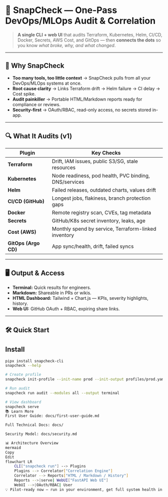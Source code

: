 # 🚀 SnapCheck — One-Pass DevOps/MLOps Audit & Correlation

> **A single CLI + web UI** that audits Terraform, Kubernetes, Helm, CI/CD, Docker, Secrets, AWS Cost, and GitOps — then **connects the dots** so you know *what broke, why, and what changed*.

---

## 📌 Why SnapCheck

- **Too many tools, too little context** → SnapCheck pulls from all your DevOps/MLOps systems at once.
- **Root cause clarity** → Links Terraform drift → Helm failure → CI delay → Cost spike.
- **Audit painkiller** → Portable HTML/Markdown reports ready for compliance or reviews.
- **Security-first** → OAuth/RBAC, read-only access, no secrets stored in-app.

---

## 🔍 What It Audits (v1)

| Plugin       | Key Checks |
|--------------|-----------|
| **Terraform** | Drift, IAM issues, public S3/SG, stale resources |
| **Kubernetes** | Node readiness, pod health, PVC binding, DNS/services |
| **Helm** | Failed releases, outdated charts, values drift |
| **CI/CD (GitHub)** | Longest jobs, flakiness, branch protection gaps |
| **Docker** | Remote registry scan, CVEs, tag metadata |
| **Secrets** | GitHub/K8s secret inventory, leaks, age |
| **Cost (AWS)** | Monthly spend by service, Terraform-linked inventory |
| **GitOps (Argo CD)** | App sync/health, drift, failed syncs |

---

## 🖥 Output & Access

- **Terminal:** Quick results for engineers.
- **Markdown:** Shareable in PRs or wikis.
- **HTML Dashboard:** Tailwind + Chart.js — KPIs, severity highlights, history.
- **Web UI:** GitHub OAuth + RBAC, expiring share links.

---

## 🛠 Quick Start

## Install
```bash
pipx install snapcheck-cli
snapcheck --help

# Create profile
snapcheck init-profile --init-name prod --init-output profiles/prod.yaml --quickstart

# Run audit
snapcheck run audit --modules all --output terminal

# View dashboard
snapcheck serve
📚 Learn More
First User Guide: docs/first-user-guide.md

Full Technical Docs: docs/

Security Model: docs/security.md

📊 Architecture Overview
mermaid
Copy
Edit
flowchart LR
    CLI["snapcheck run"] --> Plugins
    Plugins --> Correlator["Correlation Engine"]
    Correlator --> Reports["HTML / Markdown / History"]
    Reports -->|serve| WebUI["FastAPI Web UI"]
    WebUI -->|OAuth/RBAC| User
💡 Pilot-ready now — run in your environment, get full system health in one pass